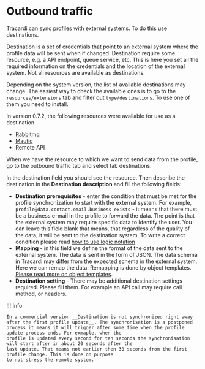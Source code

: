 # Outbound traffic

Tracardi can sync profiles with external systems. To do this use destinations.

Destination is a set of credentials that point to an external system where the profile data will be sent when if
changed. Destination require some resource, e.g. a API endpoint, queue service, etc. This is here you set all the
required information on the credentials and the location of the external system. Not all resources are available as
destinations.

Depending on the system version, the list of available destinations may change. The easiest way to check the available
ones is to go to the `resources/extensions` tab and filter out `type/destinations`. To use one of them you need to
install.

In version 0.7.2, the following resources were available for use as a destination.

* [Rabbitmq](../../resources/rabbitmq_resource.md)
* [Mautic](../../resources/mautic_resource.md)
* Remote API

When we have the resource to which we want to send data from the profile, go to the outbound traffic tab and select tab
destinations.

In the destination field you should see the resource. Then describe the destination in the __Destination description__
and fill the following fields:

* __Destination prerequisites__ - enter the condition that must be met for the profile synchronization to start with the
  external system. For example, `profile@data.contact.email.business exists` - it means that there must be a business e-mail in the profile to
  forward the data. The point is that the external system may require specific data to identify the user. You can leave
  this field blank that means, that regardless of the quality of the data, it will be sent to the destination system. To
  write a correct condition please read [how to use logic notation](../../notations/logic_notation.md)
* __Mapping__ - in this field we define the format of the data sent to the external system. The data is sent in the form
  of JSON. The data schema in Tracardi may differ from the expected schema in the external system. Here we can remap the
  data. Remapping is done by object
  templates. [Please read more on object templates](../../notations/object_template.md).
* __Destination setting__ - There may be additional destination settings required. Please fill them. For example an API
  call may require call method, or headers.

!!! Info

    In a commercial version __Destination is not synchronized right away after the first profile update__. The synchronisation is a postponed 
    process it means it will trigger after some time when the profile update process ends. For exmaple, when the 
    profile is updated every second for ten seconds the synchronisation will start after in about 20 seconds after the 
    last update. That means not earlier then 30 seconds from the first profile change. This is done on purpose 
    to not stress the remote system. 

